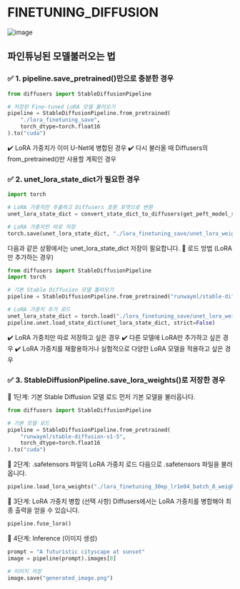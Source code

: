 # FINETUNING_DIFFUSION


![image](https://github.com/user-attachments/assets/f4fd224c-428f-4f95-bec5-66186cea6fbe)


## 파인튜닝된 모델불러오는 법
### ✅ 1. pipeline.save_pretrained()만으로 충분한 경우
```python
from diffusers import StableDiffusionPipeline

# 저장된 Fine-tuned LoRA 모델 불러오기
pipeline = StableDiffusionPipeline.from_pretrained(
    "./lora_finetuning_save", 
    torch_dtype=torch.float16
).to("cuda")
```
✔️ LoRA 가중치가 이미 U-Net에 병합된 경우
✔️ 다시 불러올 때 Diffusers의 from_pretrained()만 사용할 계획인 경우

### ✅ 2. unet_lora_state_dict가 필요한 경우
```python
import torch

# LoRA 가중치만 추출하고 Diffusers 호환 포맷으로 변환
unet_lora_state_dict = convert_state_dict_to_diffusers(get_peft_model_state_dict(unet))

# LoRA 가중치만 따로 저장
torch.save(unet_lora_state_dict, "./lora_finetuning_save/unet_lora_weights.pth")
```
다음과 같은 상황에서는 unet_lora_state_dict 저장이 필요합니다.
🚨 로드 방법 (LoRA만 추가하는 경우)
```python
from diffusers import StableDiffusionPipeline
import torch

# 기본 Stable Diffusion 모델 불러오기
pipeline = StableDiffusionPipeline.from_pretrained("runwayml/stable-diffusion-v1-5", torch_dtype=torch.float16).to("cuda")

# LoRA 가중치 추가 로드
unet_lora_state_dict = torch.load("./lora_finetuning_save/unet_lora_weights.pth")
pipeline.unet.load_state_dict(unet_lora_state_dict, strict=False)
```
✔️ LoRA 가중치만 따로 저장하고 싶은 경우
✔️ 다른 모델에 LoRA만 추가하고 싶은 경우
✔️ LoRA 가중치를 재활용하거나 실험적으로 다양한 LoRA 모델을 적용하고 싶은 경우

### ✅ 3. StableDiffusionPipeline.save_lora_weights()로 저장한 경우

🔹 1단계: 기본 Stable Diffusion 모델 로드
먼저 기본 모델을 불러옵니다.
```python
from diffusers import StableDiffusionPipeline

# 기본 모델 로드
pipeline = StableDiffusionPipeline.from_pretrained(
    "runwayml/stable-diffusion-v1-5", 
    torch_dtype=torch.float16
).to("cuda")
```

🔹 2단계: .safetensors 파일의 LoRA 가중치 로드
다음으로 .safetensors 파일을 불러옵니다.
```python
pipeline.load_lora_weights("./lora_finetuning_30ep_lr1e04_batch_8_weights", weight_name="pytorch_lora_weights.safetensors")
```

🔹 3단계: LoRA 가중치 병합 (선택 사항)
Diffusers에서는 LoRA 가중치를 병합해야 최종 출력을 얻을 수 있습니다.
```python
pipeline.fuse_lora()
```

🔹 4단계: Inference (이미지 생성)
```python
prompt = "A futuristic cityscape at sunset"
image = pipeline(prompt).images[0]

# 이미지 저장
image.save("generated_image.png")
```
